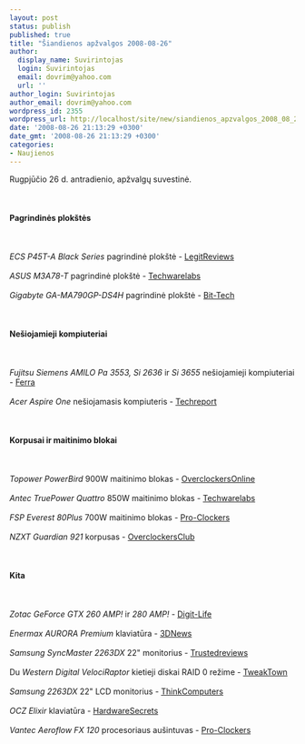 ```yaml
---
layout: post
status: publish
published: true
title: "Šiandienos apžvalgos 2008-08-26"
author:
  display_name: Suvirintojas
  login: Suvirintojas
  email: dovrim@yahoo.com
  url: ''
author_login: Suvirintojas
author_email: dovrim@yahoo.com
wordpress_id: 2355
wordpress_url: http://localhost/site/new/siandienos_apzvalgos_2008_08_26/
date: '2008-08-26 21:13:29 +0300'
date_gmt: '2008-08-26 21:13:29 +0300'
categories:
- Naujienos
---
```

<p>Rugpjūčio 26 d. antradienio, apžvalgų suvestinė.<br />
<br><br />
<br><b>Pagrindinės plokštės</b><br />
<br><br />
<br><i>ECS P45T-A Black Series</i> pagrindinė plokštė - <a class="ns" href="http://www.legitreviews.com/article/765/1/">LegitReviews</a><br />
<br><i>ASUS M3A78-T</i> pagrindinė plokštė - <a class="ns" href="http://www.techwarelabs.com/reviews/motherboard/Asus-M3A78-T/">Techwarelabs</a><br />
<br><i>Gigabyte GA-MA790GP-DS4H</i> pagrindinė plokštė - <a class="ns" href="http://www.bit-tech.net/hardware/2008/08/26/gigabyte-ga-ma790gp-ds4h/1">Bit-Tech</a><br />
<br><br />
<br><b>Nešiojamieji kompiuteriai</b><br />
<br><br />
<br><i>Fujitsu Siemens AMILO Pa 3553, Si 2636</i> ir <i>Si 3655</i> nešiojamieji kompiuteriai - <a class="ns" href="http://www.ferra.ru/online/mobilis/80773/">Ferra</a><br />
<br><i>Acer Aspire One</i> nešiojamasis kompiuteris - <a class="ns" href="http://www.techreport.com/articles.x/15329">Techreport</a><br />
<br><br />
<br><b>Korpusai ir maitinimo blokai</b><br />
<br><br />
<br><i>Topower PowerBird</i> 900W maitinimo blokas - <a class="ns" href="http://www.overclockersonline.net/?page=articles&amp;num=1951">OverclockersOnline</a><br />
<br><i>Antec TruePower Quattro</i> 850W maitinimo blokas - <a class="ns" href="http://www.techwarelabs.com/reviews/PowerSupply/Antec-850-TPQ/">Techwarelabs</a><br />
<br><i>FSP Everest 80Plus</i> 700W maitinimo blokas - <a class="ns" href="http://www.pro-clockers.com/reviews/?id=92">Pro-Clockers</a><br />
<br><i>NZXT Guardian 921</i> korpusas - <a class="ns" href="http://www.overclockersclub.com/reviews/nzxt_guardian_921/">OverclockersClub</a><br />
<br><br />
<br><b>Kita</b><br />
<br><br />
<br><i>Zotac GeForce GTX 260 AMP!</i> ir <i>280 AMP!</i> - <a class="ns" href="http://www.digit-life.com/articles3/video/gt200-3-p1.html">Digit-Life</a><br />
<br><i>Enermax AURORA Premium</i> klaviatūra - <a class="ns" href="http://www.3dnews.ru/peripheral/enermax_aurora_premium/">3DNews</a><br />
<br><i>Samsung SyncMaster 2263DX</i> 22&quot; monitorius - <a class="ns" href="http://www.trustedreviews.com/displays/review/2008/08/26/Samsung-SyncMaster-2263DX-22in---7in-LCD-Monitor/p1">Trustedreviews</a><br />
<br>Du <i>Western Digital VelociRaptor</i> kietieji diskai RAID 0 režime - <a class="ns" href="http://www.tweaktown.com/reviews/1573/western_digital_velociraptor_10_000rpm_hard_disk_in_raid_0/index.html">TweakTown</a><br />
<br><i>Samsung 2263DX</i> 22&quot; LCD monitorius - <a class="ns" href="http://www.thinkcomputers.org/index.php?x=reviews&amp;id=820">ThinkComputers</a><br />
<br><i>OCZ Elixir</i> klaviatūra - <a class="ns" href="http://www.hardwaresecrets.com/article/609">HardwareSecrets</a><br />
<br><i>Vantec Aeroflow FX 120</i> procesoriaus aušintuvas - <a class="ns" href="http://www.pro-clockers.com/reviews/?id=91">Pro-Clockers</a><br />
<br><br />
<br><br />
<br></p>
